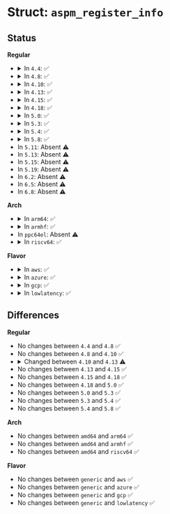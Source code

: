 # Struct: <code>aspm_register_info</code>

## Status
<b>Regular</b>
<ul>
<li>
<details>
<summary>In <code>4.4</code>: ✅</summary>

```c
struct aspm_register_info {
    u32 support;
    u32 enabled;
    u32 latency_encoding_l0s;
    u32 latency_encoding_l1;
};
```
</details>
</li>
<li>
<details>
<summary>In <code>4.8</code>: ✅</summary>

```c
struct aspm_register_info {
    u32 support;
    u32 enabled;
    u32 latency_encoding_l0s;
    u32 latency_encoding_l1;
};
```
</details>
</li>
<li>
<details>
<summary>In <code>4.10</code>: ✅</summary>

```c
struct aspm_register_info {
    u32 support;
    u32 enabled;
    u32 latency_encoding_l0s;
    u32 latency_encoding_l1;
};
```
</details>
</li>
<li>
<details>
<summary>In <code>4.13</code>: ✅</summary>

```c
struct aspm_register_info {
    u32 support;
    u32 enabled;
    u32 latency_encoding_l0s;
    u32 latency_encoding_l1;
    u32 l1ss_cap_ptr;
    u32 l1ss_cap;
    u32 l1ss_ctl1;
    u32 l1ss_ctl2;
};
```
</details>
</li>
<li>
<details>
<summary>In <code>4.15</code>: ✅</summary>

```c
struct aspm_register_info {
    u32 support;
    u32 enabled;
    u32 latency_encoding_l0s;
    u32 latency_encoding_l1;
    u32 l1ss_cap_ptr;
    u32 l1ss_cap;
    u32 l1ss_ctl1;
    u32 l1ss_ctl2;
};
```
</details>
</li>
<li>
<details>
<summary>In <code>4.18</code>: ✅</summary>

```c
struct aspm_register_info {
    u32 support;
    u32 enabled;
    u32 latency_encoding_l0s;
    u32 latency_encoding_l1;
    u32 l1ss_cap_ptr;
    u32 l1ss_cap;
    u32 l1ss_ctl1;
    u32 l1ss_ctl2;
};
```
</details>
</li>
<li>
<details>
<summary>In <code>5.0</code>: ✅</summary>

```c
struct aspm_register_info {
    u32 support;
    u32 enabled;
    u32 latency_encoding_l0s;
    u32 latency_encoding_l1;
    u32 l1ss_cap_ptr;
    u32 l1ss_cap;
    u32 l1ss_ctl1;
    u32 l1ss_ctl2;
};
```
</details>
</li>
<li>
<details>
<summary>In <code>5.3</code>: ✅</summary>

```c
struct aspm_register_info {
    u32 support;
    u32 enabled;
    u32 latency_encoding_l0s;
    u32 latency_encoding_l1;
    u32 l1ss_cap_ptr;
    u32 l1ss_cap;
    u32 l1ss_ctl1;
    u32 l1ss_ctl2;
};
```
</details>
</li>
<li>
<details>
<summary>In <code>5.4</code>: ✅</summary>

```c
struct aspm_register_info {
    u32 support;
    u32 enabled;
    u32 latency_encoding_l0s;
    u32 latency_encoding_l1;
    u32 l1ss_cap_ptr;
    u32 l1ss_cap;
    u32 l1ss_ctl1;
    u32 l1ss_ctl2;
};
```
</details>
</li>
<li>
<details>
<summary>In <code>5.8</code>: ✅</summary>

```c
struct aspm_register_info {
    u32 support;
    u32 enabled;
    u32 latency_encoding_l0s;
    u32 latency_encoding_l1;
    u32 l1ss_cap_ptr;
    u32 l1ss_cap;
    u32 l1ss_ctl1;
    u32 l1ss_ctl2;
};
```
</details>
</li>
<li>
In <code>5.11</code>: Absent ⚠️
</li>
<li>
In <code>5.13</code>: Absent ⚠️
</li>
<li>
In <code>5.15</code>: Absent ⚠️
</li>
<li>
In <code>5.19</code>: Absent ⚠️
</li>
<li>
In <code>6.2</code>: Absent ⚠️
</li>
<li>
In <code>6.5</code>: Absent ⚠️
</li>
<li>
In <code>6.8</code>: Absent ⚠️
</li>
</ul>
<b>Arch</b>
<ul>
<li>
<details>
<summary>In <code>arm64</code>: ✅</summary>

```c
struct aspm_register_info {
    u32 support;
    u32 enabled;
    u32 latency_encoding_l0s;
    u32 latency_encoding_l1;
    u32 l1ss_cap_ptr;
    u32 l1ss_cap;
    u32 l1ss_ctl1;
    u32 l1ss_ctl2;
};
```
</details>
</li>
<li>
<details>
<summary>In <code>armhf</code>: ✅</summary>

```c
struct aspm_register_info {
    u32 support;
    u32 enabled;
    u32 latency_encoding_l0s;
    u32 latency_encoding_l1;
    u32 l1ss_cap_ptr;
    u32 l1ss_cap;
    u32 l1ss_ctl1;
    u32 l1ss_ctl2;
};
```
</details>
</li>
<li>
In <code>ppc64el</code>: Absent ⚠️
</li>
<li>
<details>
<summary>In <code>riscv64</code>: ✅</summary>

```c
struct aspm_register_info {
    u32 support;
    u32 enabled;
    u32 latency_encoding_l0s;
    u32 latency_encoding_l1;
    u32 l1ss_cap_ptr;
    u32 l1ss_cap;
    u32 l1ss_ctl1;
    u32 l1ss_ctl2;
};
```
</details>
</li>
</ul>
<b>Flavor</b>
<ul>
<li>
<details>
<summary>In <code>aws</code>: ✅</summary>

```c
struct aspm_register_info {
    u32 support;
    u32 enabled;
    u32 latency_encoding_l0s;
    u32 latency_encoding_l1;
    u32 l1ss_cap_ptr;
    u32 l1ss_cap;
    u32 l1ss_ctl1;
    u32 l1ss_ctl2;
};
```
</details>
</li>
<li>
<details>
<summary>In <code>azure</code>: ✅</summary>

```c
struct aspm_register_info {
    u32 support;
    u32 enabled;
    u32 latency_encoding_l0s;
    u32 latency_encoding_l1;
    u32 l1ss_cap_ptr;
    u32 l1ss_cap;
    u32 l1ss_ctl1;
    u32 l1ss_ctl2;
};
```
</details>
</li>
<li>
<details>
<summary>In <code>gcp</code>: ✅</summary>

```c
struct aspm_register_info {
    u32 support;
    u32 enabled;
    u32 latency_encoding_l0s;
    u32 latency_encoding_l1;
    u32 l1ss_cap_ptr;
    u32 l1ss_cap;
    u32 l1ss_ctl1;
    u32 l1ss_ctl2;
};
```
</details>
</li>
<li>
<details>
<summary>In <code>lowlatency</code>: ✅</summary>

```c
struct aspm_register_info {
    u32 support;
    u32 enabled;
    u32 latency_encoding_l0s;
    u32 latency_encoding_l1;
    u32 l1ss_cap_ptr;
    u32 l1ss_cap;
    u32 l1ss_ctl1;
    u32 l1ss_ctl2;
};
```
</details>
</li>
</ul>

## Differences
<b>Regular</b>
<ul>
<li>
No changes between <code>4.4</code> and <code>4.8</code> ✅
</li>
<li>
No changes between <code>4.8</code> and <code>4.10</code> ✅
</li>
<li>
<details>
<summary>Changed between <code>4.10</code> and <code>4.13</code> ⚠️</summary>
<ul>
<li>
<b>Field added. </b>
<code>u32 l1ss_cap_ptr</code>
</li>
<li>
<b>Field added. </b>
<code>u32 l1ss_cap</code>
</li>
<li>
<b>Field added. </b>
<code>u32 l1ss_ctl1</code>
</li>
<li>
<b>Field added. </b>
<code>u32 l1ss_ctl2</code>
</li>
</ul>
</details>
</li>
<li>
No changes between <code>4.13</code> and <code>4.15</code> ✅
</li>
<li>
No changes between <code>4.15</code> and <code>4.18</code> ✅
</li>
<li>
No changes between <code>4.18</code> and <code>5.0</code> ✅
</li>
<li>
No changes between <code>5.0</code> and <code>5.3</code> ✅
</li>
<li>
No changes between <code>5.3</code> and <code>5.4</code> ✅
</li>
<li>
No changes between <code>5.4</code> and <code>5.8</code> ✅
</li>
</ul>
<b>Arch</b>
<ul>
<li>
No changes between <code>amd64</code> and <code>arm64</code> ✅
</li>
<li>
No changes between <code>amd64</code> and <code>armhf</code> ✅
</li>
<li>
No changes between <code>amd64</code> and <code>riscv64</code> ✅
</li>
</ul>
<b>Flavor</b>
<ul>
<li>
No changes between <code>generic</code> and <code>aws</code> ✅
</li>
<li>
No changes between <code>generic</code> and <code>azure</code> ✅
</li>
<li>
No changes between <code>generic</code> and <code>gcp</code> ✅
</li>
<li>
No changes between <code>generic</code> and <code>lowlatency</code> ✅
</li>
</ul>
